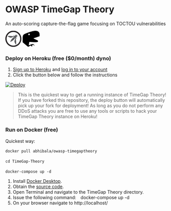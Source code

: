 # OWASP TimeGap Theory
An auto-scoring capture-the-flag game focusing on TOCTOU vulnerabilities

<img src="timegaptheory/common/owasp.png" alt="OWASP-TimeGap-Theory-logo" height="50"/> <img src="favicon.png" alt="OWASP-TimeGap-Theory-logo" height="50"/>

### Deploy on Heroku (free ($0/month) dyno)

1. [Sign up to Heroku](https://signup.heroku.com/) and
   [log in to your account](https://id.heroku.com/login)
2. Click the button below and follow the instructions

[![Deploy](https://www.herokucdn.com/deploy/button.svg)](https://heroku.com/deploy)

> This is the quickest way to get a running instance of TimeGap Theory! If
> you have forked this repository, the deploy button will automatically
> pick up your fork for deployment! As long as you do not perform any
> DDoS attacks you are free to use any tools or scripts to hack your
> TimeGap Theory instance on Heroku!

### Run on Docker (free)

Quickest way:

```
docker pull abhibala/owasp-timegaptheory

cd TimeGap-Theory

docker-compose up -d
```


1. Install [Docker Desktop](https://www.docker.com/products/docker-desktop).
2. Obtain the [source code](https://github.com/Abhi-M/timegaptheory.git).
3. Open Terminal and navigate to the TimeGap Theory directory.
4. Issue the following command: docker-compose up -d
5. On your browser navigate to http://localhost/

